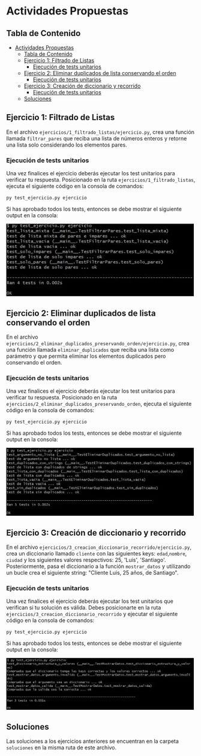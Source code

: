 # Actividades Propuestas

## Tabla de Contenido

- [Actividades Propuestas](#actividades-propuestas)
  - [Tabla de Contenido](#tabla-de-contenido)
  - [Ejercicio 1: Filtrado de Listas](#ejercicio-1-filtrado-de-listas)
    - [Ejecución de tests unitarios](#ejecución-de-tests-unitarios)
  - [Ejercicio 2: Eliminar duplicados de lista conservando el orden](#ejercicio-2-eliminar-duplicados-de-lista-conservando-el-orden)
    - [Ejecución de tests unitarios](#ejecución-de-tests-unitarios-1)
  - [Ejercicio 3: Creación de diccionario y recorrido](#ejercicio-3-creación-de-diccionario-y-recorrido)
    - [Ejecución de tests unitarios](#ejecución-de-tests-unitarios-2)
  - [Soluciones](#soluciones)

## Ejercicio 1: Filtrado de Listas

En el archivo `ejercicios/1_filtrado_listas/ejercicio.py`, crea una función llamada `filtrar_pares` que reciba una lista de números enteros y retorne una lista solo considerando los elementos pares.

### Ejecución de tests unitarios

Una vez finalices el ejercicio deberás ejecutar los test unitarios para verificar tu respuesta. Posicionado en la ruta `ejercicios/1_filtrado_listas`, ejecuta el siguiente código en la consola de comandos:

```
py test_ejercicio.py ejercicio
```

Si has aprobado todos los tests, entonces se debe mostrar el siguiente output en la consola:

![Resultado Tests Filtrado de Listas](./ejercicios/1_fitrado_listas/resultado_test_filtrado_pares.webp)

## Ejercicio 2: Eliminar duplicados de lista conservando el orden

En el archivo `ejercicios/2_eliminar_duplicados_preservando_orden/ejercicio.py`, crea una función llamada `eliminar_duplicados` que reciba una lista como parámetro y que permita eliminar los elementos duplicados pero conservando el orden.

### Ejecución de tests unitarios

Una vez finalices el ejercicio deberás ejecutar los test unitarios para verificar tu respuesta. Posicionado en la ruta `ejercicios/2_eliminar_duplicados_preservando_orden`, ejecuta el siguiente código en la consola de comandos:

```
py test_ejercicio.py ejercicio
```

Si has aprobado todos los tests, entonces se debe mostrar el siguiente output en la consola:

![Resultado Tests Eliminar Duplicados](./ejercicios/2_eliminar_duplicados_preservando_orden/resultado_test_eliminar_duplicados.webp)

## Ejercicio 3: Creación de diccionario y recorrido

En el archivo `ejercicios/3_creacion_diccionario_recorrido/ejercicio.py`, crea un diccionario llamado `cliente` con las siguientes keys: `edad`,`nombre`, `ciudad` y los siguientes valores respectivos: 25, 'Luis', 'Santiago'. Posteriormente, pasa el diccionario a la función `mostrar_datos` y utilizando un bucle crea el siguiente string: "Cliente Luis, 25 años, de Santiago".

### Ejecución de tests unitarios

Una vez finalices el ejercicio deberás ejecutar los test unitarios que verifican si tu solución es válida. Debes posicionarte en la ruta `ejercicios/3_creacion_diccionario_recorrido` y ejecutar el siguiente código en la consola de comandos:

```
py test_ejercicio.py ejercicio
```

Si has aprobado todos los tests, entonces se debe mostrar el siguiente output en la consola:

![Resultado Tests Diccionario](./ejercicios/3_creacion_diccionario_recorrido/resultado_test_diccionario.webp)

## Soluciones

Las soluciones a los ejercicios anteriores se encuentran en la carpeta `soluciones` en la misma ruta de este archivo.
